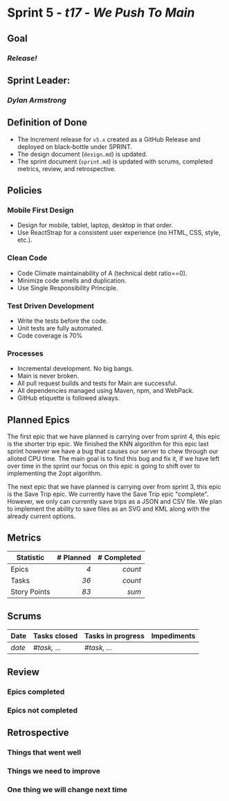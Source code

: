 # Sprint 5 - *t17* - *We Push To Main*

## Goal
### *Release!*

## Sprint Leader: 
### *Dylan Armstrong*

## Definition of Done

* The Increment release for `v5.x` created as a GitHub Release and deployed on black-bottle under SPRINT.
* The design document (`design.md`) is updated.
* The sprint document (`sprint.md`) is updated with scrums, completed metrics, review, and retrospective.

## Policies

### Mobile First Design
* Design for mobile, tablet, laptop, desktop in that order.
* Use ReactStrap for a consistent user experience (no HTML, CSS, style, etc.).

### Clean Code
* Code Climate maintainability of A (technical debt ratio==0).
* Minimize code smells and duplication.
* Use Single Responsibility Principle.

### Test Driven Development
* Write the tests before the code.
* Unit tests are fully automated.
* Code coverage is 70%

### Processes
* Incremental development.  No big bangs.
* Main is never broken. 
* All pull request builds and tests for Main are successful.
* All dependencies managed using Maven, npm, and WebPack.
* GitHub etiquette is followed always.


## Planned Epics
The first epic that we have planned is carrying over from sprint 4, this epic is the shorter trip epic. We finished the KNN algorithm for this epic last sprint however we have a bug that causes our server to chew through our alloted CPU time. The main goal is to find this bug and fix it, if we have left over time in the sprint our focus on this epic is going to shift over to implementing the 2opt algorithm.

The next epic that we have planned is carrying over from sprint 3, this epic is the Save Trip epic. We currently have the Save Trip epic "complete". However, we only can currently save trips as a JSON and CSV file. We plan to implement the ability to save files as an SVG and KML along with the already current options.

## Metrics

| Statistic | # Planned | # Completed |
| --- | ---: | ---: |
| Epics | *4* | *count* |
| Tasks |  *36*   | *count* | 
| Story Points |  *83*  | *sum* | 


## Scrums

| Date | Tasks closed  | Tasks in progress | Impediments |
| :--- | :--- | :--- | :--- |
| *date* | *#task, ...* | *#task, ...* |  | 


## Review

### Epics completed  

### Epics not completed 

## Retrospective

### Things that went well

### Things we need to improve

### One thing we will change next time
